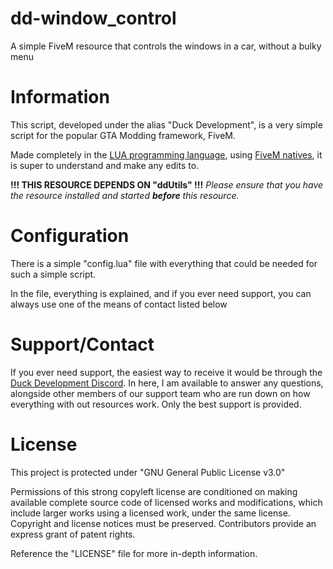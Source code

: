 ﻿# dd-window_control

A simple FiveM resource that controls the windows in a car, without a bulky menu

# Information

This script, developed under the alias "Duck Development", is a very simple script for the popular GTA Modding framework, FiveM.

Made completely in the [LUA programming language](https://www.lua.org/), using [FiveM natives](https://docs.fivem.net/natives/), it is super to understand and make any edits to.

**!!! THIS RESOURCE DEPENDS ON "ddUtils" !!!**
_Please ensure that you have the resource installed and started **before** this resource._

# Configuration

There is a simple "config.lua" file with everything that could be needed for such a simple script.

In the file, everything is explained, and if you ever need support, you can always use one of the means of contact listed below

# Support/Contact

If you ever need support, the easiest way to receive it would be through the [Duck Development Discord](https://discord.gg/3rMN9uZAnf). In here, I am available to answer any questions, alongside other members of our support team who are run down on how everything with out resources work. Only the best support is provided.

# License

This project is protected under "GNU General Public License v3.0"

Permissions of this strong copyleft license are conditioned on making available complete source code of licensed works and modifications, which include larger works using a licensed work, under the same license. Copyright and license notices must be preserved. Contributors provide an express grant of patent rights.

Reference the "LICENSE" file for more in-depth information.
